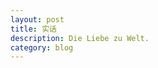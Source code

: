 ```yaml
---
layout: post
title: 实话
description: Die Liebe zu Welt.
category: blog
---
```






[llfylwg]:    http://llfylwg.github.io  "llfylwg"

